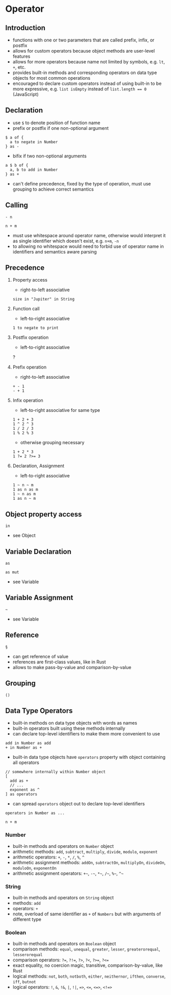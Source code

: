 # Operator



## Introduction

- functions with one or two parameters that are called prefix, infix, or postfix
- allows for custom operators because object methods are user-level features
- allows for more operators because name not limited by symbols, e.g. `lt`, `+`, etc.
- provides built-in methods and corresponding operators on data type objects for most common operations
- encouraged to declare custom operators instead of using built-in to be more expressive, e.g. `list isEmpty` instead of `list.length == 0` (JavaScript)



## Declaration

- use `$` to denote position of function name
- prefix or postfix if one non-optional argument

```
$ a of {
  a to negate in Number
} as -
```

- bifix if two non-optional arguments
<!-- todo: shoud allow around-fix? like grouping operator? -->

```
a $ b of {
  a, b to add in Number
} as +
```

- can't define precedence, fixed by the type of operation, must use grouping to achieve correct semantics



## Calling

```
- n
```

```
n + m
```

- must use whitespace around operator name, otherwise would interpret it as single identifier which doesn't exist, e.g. `n+m`, `-n`
- to allowing no whitespace would need to forbid use of operator name in identifiers and semantics aware parsing



## Precedence

1. Property access

    - right-to-left associative

    ```
    size in "Jupiter" in String
    ```

2. Function call

    - left-to-right associative

    ```
    1 to negate to print
    ```

3. Postfix operation

    - left-to-right associative

    ?

4. Prefix operation

    - right-to-left associative

    ```
    + - 1
    - + 1
    ```

5. Infix operation

    - left-to-right associative for same type

    ```
    1 + 2 + 3
    1 ^ 2 ^ 3
    1 / 2 / 3
    1 % 2 % 3
    ```

    - otherwise grouping necessary

    ```
    1 + 2 * 3
    1 ?= 2 ?>= 3
    ```

6. Declaration, Assignment

    - left-to-right associative

    ```
    1 ~ n ~ m
    1 as n as m
    1 ~ n as m
    1 as n ~ m
    ```

<!-- todo: where is grouping, where is reference? -->



## Object property access

```
in
```

- see Object



## Variable Declaration

```
as
```

```
as mut
```

- see Variable



## Variable Assignment

```
~
```

- see Variable



## Reference

```
§
```

- can get reference of value
- references are first-class values, like in Rust
- allows to make pass-by-value and comparison-by-value



## Grouping

```
()
```



## Data Type Operators

- built-in methods on data type objects with words as names
- built-in operators built using these methods internally
- can declare top-level identifiers to make them more convenient to use

```
add in Number as add
+ in Number as +
```

- built-in data type objects have `operators` property with object containing all operators

```
// somewhere internally within Number object
[
  add as +
  // ...
  exponent as ^
] as operators
```

- can spread `operators` object out to declare top-level identifiers

```
operators in Number as ...

n + m
```

### Number

- built-in methods and operators on `Number` object
- arithmetic methods: `add`, `subtract`, `multiply`, `divide`, `modulo`, `exponent`
- arithmetic operators: `+`, `-`, `*`, `/`, `%`, `^`
- arithmetic assignment methods: `addOn`, `subtractOn`, `multiplyOn`, `divideOn`, `moduloOn`, `exponentOn`
- arithmetic assignment operators: `+~`, `-~`, `*~`, `/~`, `%~`, `^~`

### String

- built-in methods and operators on `String` object
- methods: `add`
- operators: `+`
- note, overload of same identifier as `+` of `Numbers` but with arguments of different type 

### Boolean

- built-in methods and operators on `Boolean` object
- comparison methods: `equal`, `unequal`, `greater`, `lesser`, `greaterorequal`, `lesserorequal`
- comparison operators: `?=`, `?!=`, `?>`, `?<`, `?>=`, `?<=`
- exact equality, no coercion magic, transitive, comparison-by-value, like Rust
- logical methods: `not`, `both`, `notboth`, `either`, `neithernor`, `ifthen`, `converse`, `iff`, `butnot`
- logical operators: `!`, `&`, `!&`, `|`, `!|`, `=>`, `<=`, `<=>`, `<!=>`
